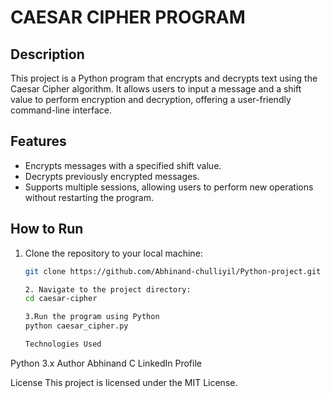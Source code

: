 # CAESAR CIPHER PROGRAM

## Description
This project is a Python program that encrypts and decrypts text using the Caesar Cipher algorithm. It allows users to input a message and a shift value to perform encryption and decryption, offering a user-friendly command-line interface.

## Features
- Encrypts messages with a specified shift value.
- Decrypts previously encrypted messages.
- Supports multiple sessions, allowing users to perform new operations without restarting the program.

## How to Run
1. Clone the repository to your local machine:
   ```bash
   git clone https://github.com/Abhinand-chulliyil/Python-project.git

   2. Navigate to the project directory:
   cd caesar-cipher

   3.Run the program using Python
   python caesar_cipher.py
   
   Technologies Used
Python 3.x
Author
Abhinand C
LinkedIn Profile

License
This project is licensed under the MIT License.

